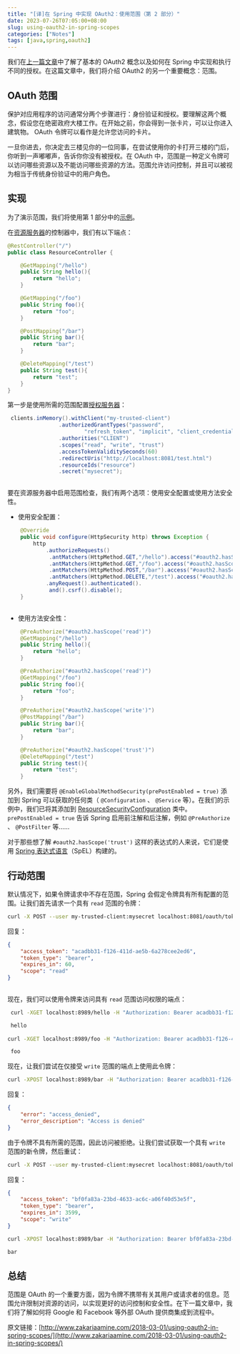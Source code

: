 ```yaml
---
title: "[译]在 Spring 中实现 OAuth2：使用范围（第 2 部分）"
date: 2023-07-26T07:05:00+08:00
slug: using-oauth2-in-spring-scopes
categories: ["Notes"]
tags: [java,spring,oauth2]
---
```




我们在[上一篇文章](/posts/2023/07/26/using-oauth2-in-spring/)中了解了基本的 OAuth2 概念以及如何在 Spring 中实现和执行不同的授权。在这篇文章中，我们将介绍 OAuth2 的另一个重要概念：范围。

## OAuth 范围

保护对应用程序的访问通常分两个步骤进行：身份验证和授权。要理解这两个概念，假设您在绝密政府大楼工作。在开始之前，你会得到一张卡片，可以让你进入建筑物。 OAuth 令牌可以看作是允许您访问的卡片。

一旦你进去，你决定去三楼见你的一位同事，在尝试使用你的卡打开三楼的门后，你听到一声嘟嘟声，告诉你你没有被授权。在 OAuth 中，范围是一种定义令牌可以访问哪些资源以及不能访问哪些资源的方法。范围允许访问控制，并且可以被视为相当于传统身份验证中的用户角色。

## 实现

为了演示范围，我们将使用第 1 部分中的[示例](https://github.com/zak905/oauth2-example)。

在[资源服务器](https://github.com/zak905/oauth2-example/blob/master/resource-server/src/main/java/com/gwidgets/examples/resourceserver/ResourceController.java)的控制器中，我们有以下端点：

```java
@RestController("/")
public class ResourceController {

    @GetMapping("/hello")
    public String hello(){
        return "hello";
    }

    @GetMapping("/foo")
    public String foo(){
        return "foo";
    }

    @PostMapping("/bar")
    public String bar(){
        return "bar";
    }

    @DeleteMapping("/test")
    public String test(){
        return "test";
    }
}
```

第一步是使用所需的范围配置[授权服务器](https://github.com/zak905/oauth2-example/blob/master/authorization-server/src/main/java/com/gwidgets/examples/authorizationserver/AuthorizationSecurityConfig.java#L34)：

```java
 clients.inMemory().withClient("my-trusted-client")
                .authorizedGrantTypes("password",
                        "refresh_token", "implicit", "client_credentials", "authorization_code")
                .authorities("CLIENT")
                .scopes("read", "write", "trust")
                .accessTokenValiditySeconds(60)
                .redirectUris("http://localhost:8081/test.html")
                .resourceIds("resource")
                .secret("mysecret");
 
```

要在资源服务器中启用范围检查，我们有两个选项：使用安全配置或使用方法安全性。

- 使用安全配置：

```java
	@Override
	public void configure(HttpSecurity http) throws Exception {
		http
			.authorizeRequests()
			 .antMatchers(HttpMethod.GET,"/hello").access("#oauth2.hasScope('read')")
			 .antMatchers(HttpMethod.GET,"/foo").access("#oauth2.hasScope('read')")
			 .antMatchers(HttpMethod.POST,"/bar").access("#oauth2.hasScope('write')")
			 .antMatchers(HttpMethod.DELETE,"/test").access("#oauth2.hasScope('trust')")
			.anyRequest().authenticated().
			 and().csrf().disable();
	}
 
```

- 使用方法安全性：

```java
    @PreAuthorize("#oauth2.hasScope('read')")
    @GetMapping("/hello")
    public String hello(){
        return "hello";
    }

    @PreAuthorize("#oauth2.hasScope('read')")
    @GetMapping("/foo")
    public String foo(){
        return "foo";
    }

    @PreAuthorize("#oauth2.hasScope('write')")
    @PostMapping("/bar")
    public String bar(){
        return "bar";
    }

    @PreAuthorize("#oauth2.hasScope('trust')")
    @DeleteMapping("/test")
    public String test(){
        return "test";
    }
```

另外，我们需要将 `@EnableGlobalMethodSecurity(prePostEnabled = true)` 添加到 Spring 可以获取的任何类（ `@Configuration` 、 `@Service` 等）。在我们的示例中，我们已将其添加到 [ResourceSecurityConfiguration](https://github.com/zak905/oauth2-example/blob/master/resource-server/src/main/java/com/gwidgets/examples/resourceserver/ResourceSecurityConfiguration.java#L18) 类中。 `prePostEnabled = true` 告诉 Spring 启用前注解和后注解，例如 `@PreAuthorize` 、 `@PostFilter` 等......

对于那些想了解 `#oauth2.hasScope('trust')` 这样的表达式的人来说，它们是使用 [Spring 表达式语言](https://docs.spring.io/spring/docs/4.3.12.RELEASE/spring-framework-reference/html/expressions.html)（SpEL）构建的。

## 行动范围

默认情况下，如果令牌请求中不存在范围，Spring 会假定令牌具有所有配置的范围。让我们首先请求一个具有 `read` 范围的令牌：

```bash
curl -X POST --user my-trusted-client:mysecret localhost:8081/oauth/token -d 'grant_type=client_credentials&client_id=my-trusted-client&scope=read' -H "Accept: application/json"
```

回复：

```json
{
    "access_token": "acadbb31-f126-411d-ae5b-6a278cee2ed6",
    "token_type": "bearer",
    "expires_in": 60,
    "scope": "read"
}
 
```

现在，我们可以使用令牌来访问具有 `read` 范围访问权限的端点：

```bash
 curl -XGET localhost:8989/hello -H "Authorization: Bearer acadbb31-f126-411d-ae5b-6a278cee2ed6"

 hello
 
curl -XGET localhost:8989/foo -H "Authorization: Bearer acadbb31-f126-411d-ae5b-6a278cee2ed6"

 foo
```

现在，让我们尝试在仅接受 `write` 范围的端点上使用此令牌：

```bash
curl -XPOST localhost:8989/bar -H "Authorization: Bearer acadbb31-f126-411d-ae5b-6a278cee2ed6"
```

回复：

```json
{
    "error": "access_denied",
    "error_description": "Access is denied"
}
```

由于令牌不具有所需的范围，因此访问被拒绝。让我们尝试获取一个具有 `write` 范围的新令牌，然后重试：

```bash
curl -X POST --user my-trusted-client:mysecret localhost:8081/oauth/token -d 'grant_type=client_credentials&client_id=my-trusted-client&scope=write' -H "Accept: application/json"
```

回复：

```json
{
    "access_token": "bf0fa83a-23bd-4633-ac6c-a06f40d53e5f",
    "token_type": "bearer",
    "expires_in": 3599,
    "scope": "write"
}
```

```bash
curl -XPOST localhost:8989/bar -H "Authorization: Bearer bf0fa83a-23bd-4633-ac6c-a06f40d53e5f"

bar
```

## 总结

范围是 OAuth 的一个重要方面，因为令牌不携带有关其用户或请求者的信息。范围允许限制对资源的访问，以实现更好的访问控制和安全性。在下一篇文章中，我们将了解如何将 Google 和 Facebook 等外部 OAuth 提供商集成到流程中。



原文链接：[http://www.zakariaamine.com/2018-03-01/using-oauth2-in-spring-scopes/](http://www.zakariaamine.com/2018-03-01/using-oauth2-in-spring-scopes/)
